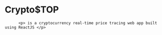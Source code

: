 # Crypto$TOP 

          <p> is a cryptocurrency real-time price tracing web app built using ReactJS </p>
